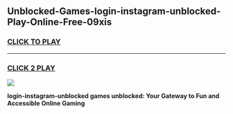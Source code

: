 
## Unblocked-Games-login-instagram-unblocked-Play-Online-Free-09xis
<h3>
<a href="https://premium76.site?title=login-instagram-unblocked&ref=26A">CLICK TO PLAY</a></h3>
<hr>

<h3>
<a href="https://premium76.site?title=login-instagram-unblocked&ref=26A">CLICK 2 PLAY</a>
  
</h3>

<a href="https://premium76.site?title=login-instagram-unblocked&ref=26A"><img src="https://clearcache.store/games.png"></a>


**login-instagram-unblocked games unblocked: Your Gateway to Fun and Accessible Online Gaming**
